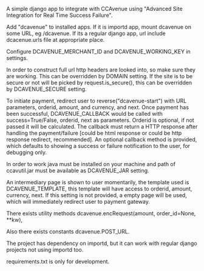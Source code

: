 A simple django app to integrate with CCAvenue using "Advanced Site
Integration for Real Time Success Failure".

Add "dcavenue" to installed apps. If it is importd app, mount dcavenue
on some URL, eg /dcavenue. If its a regular django app, url include
dcacenue.urls file at appropriate place.

Configure DCAVENUE\_MERCHANT\_ID and DCAVENUE\_WORKING\_KEY in settings.

In order to construct full url http headers are looked into, so make
sure they are working. This can be overridden by DOMAIN setting. If the
site is to be secure or not will be picked by request.is\_secure(), this
can be overridden by DCAVENUE\_SECURE setting.

To initiate payment, redirect user to reverse("dcavenue-start") with URL
parameters, orderid, amount, and currency, and next. Once payment has
been successful, DCAVENUE\_CALLBACK would be called with
success=True/False, orderid, next as parameters. Orderid is optional, if
not passed it will be calculated. The callback must return a HTTP
response after handling the payment/failure [could be html response or
could be http response redirect, recommended]. An optional callback
method is provided, which defaults to showing a success or failure
notification to the user, for debugging only.

In order to work java must be installed on your machine and path of
ccavutil.jar must be available as DCAVENUE\_JAR setting.

An intermediary page is shown to user momentarily, the template used is
DCAVENUE\_TEMPLATE, this template will have access to orderid, amount,
currency, next. If this setting is not provided, a empty page will be
used, which will immediately redirect user to payment gateway.

There exists utility methods dcavenue.encRequest(amount, order\_id=None,
\*\*kw), 

Also there exists constants dcavenue.POST\_URL.

The project has dependency on importd, but it can work with regular django
projects not using importd too.

requirements.txt is only for development.